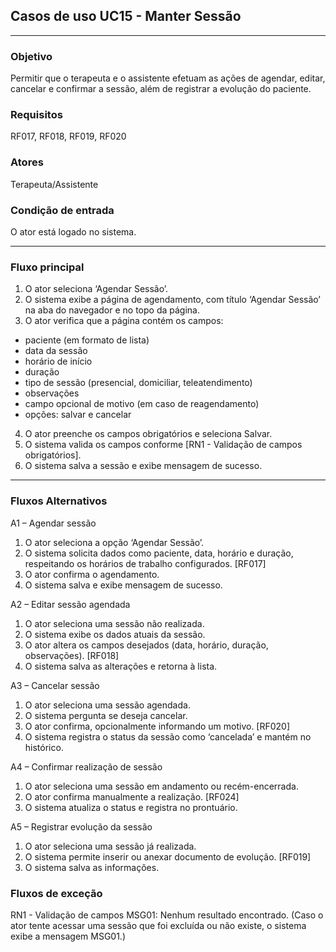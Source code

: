 ## Casos de uso UC15 - Manter Sessão

---

### Objetivo  
Permitir que o terapeuta e o assistente efetuam as ações de agendar, editar, cancelar e confirmar a sessão, além de registrar a evolução do paciente.

### Requisitos  
RF017, RF018, RF019, RF020

### Atores  
Terapeuta/Assistente

### Condição de entrada  
O ator está logado no sistema.

---

### Fluxo principal  

1. O ator seleciona ‘Agendar Sessão’.
2. O sistema exibe a página de agendamento, com título ‘Agendar Sessão’ na aba do navegador e no topo da página.
3. O ator verifica que a página contém os campos:
- paciente (em formato de lista)
- data da sessão
- horário de início
- duração
- tipo de sessão (presencial, domiciliar, teleatendimento)
- observações
- campo opcional de motivo (em caso de reagendamento)
- opções: salvar e cancelar

4. O ator preenche os campos obrigatórios e seleciona Salvar.
5. O sistema valida os campos conforme [RN1 - Validação de campos obrigatórios].
6. O sistema salva a sessão e exibe mensagem de sucesso.


---

### Fluxos Alternativos  

A1 – Agendar sessão
1. O ator seleciona a opção ‘Agendar Sessão’.
2. O sistema solicita dados como paciente, data, horário e duração, respeitando os horários de trabalho configurados. [RF017]
3. O ator confirma o agendamento.
4. O sistema salva e exibe mensagem de sucesso.

A2 – Editar sessão agendada
1. O ator seleciona uma sessão não realizada.
2. O sistema exibe os dados atuais da sessão.
3. O ator altera os campos desejados (data, horário, duração, observações). [RF018]
4. O sistema salva as alterações e retorna à lista.

A3 – Cancelar sessão
1. O ator seleciona uma sessão agendada.
2. O sistema pergunta se deseja cancelar.
3. O ator confirma, opcionalmente informando um motivo. [RF020]
4. O sistema registra o status da sessão como ‘cancelada’ e mantém no histórico.

A4 – Confirmar realização de sessão
1. O ator seleciona uma sessão em andamento ou recém-encerrada.
2. O ator confirma manualmente a realização. [RF024]
3. O sistema atualiza o status e registra no prontuário.

A5 – Registrar evolução da sessão
1. O ator seleciona uma sessão já realizada.
2. O sistema permite inserir ou anexar documento de evolução. [RF019]
3. O sistema salva as informações.

### Fluxos de exceção

RN1 - Validação de campos
MSG01: Nenhum resultado encontrado. 
(Caso o ator tente acessar uma sessão que foi excluída ou não existe, o sistema exibe a mensagem MSG01.)
